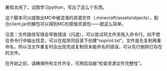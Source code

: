 暑假太闲了，试图学习python，写出了这么个东西。

这个脚本可以提取出MC中被混淆的资源文件（.minecraft/assets/objects），配合client.jar的解包可以得到MC的原版资源包——就这么简单。



注意：文件路径写错会导致错误（闪退），可以尝试将文件夹拖入命令行。如不想在命令行中输出信息，可以在程序同目录下创建“noprint.txt”。文件是先复制再重命名，所以当文件重复时会出现完成复制但未能命名的错误，可以先行删除已存在的文件。

在开始之前，请确保所有文件齐全，可用启动器“检查资源文件完整性”。
